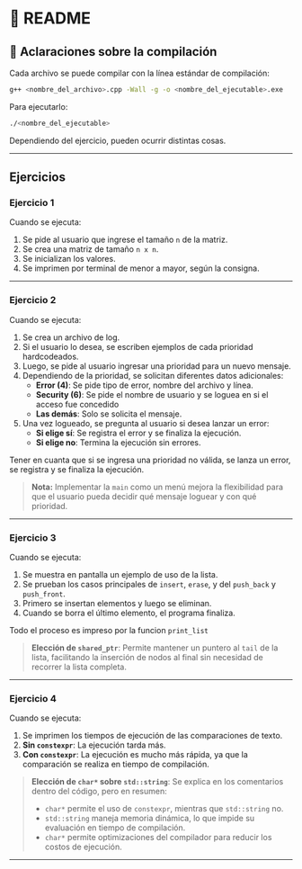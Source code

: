 # 📘 README

## 🔧 Aclaraciones sobre la compilación
Cada archivo se puede compilar con la línea estándar de compilación:

```sh
g++ <nombre_del_archivo>.cpp -Wall -g -o <nombre_del_ejecutable>.exe
```

Para ejecutarlo:

```sh
./<nombre_del_ejecutable>
```

Dependiendo del ejercicio, pueden ocurrir distintas cosas.

---

## Ejercicios

### Ejercicio 1
Cuando se ejecuta:
1. Se pide al usuario que ingrese el tamaño `n` de la matriz.
2. Se crea una matriz de tamaño `n x n`.
3. Se inicializan los valores.
4. Se imprimen por terminal de menor a mayor, según la consigna.

---

### Ejercicio 2
Cuando se ejecuta:
1. Se crea un archivo de log.
2. Si el usuario lo desea, se escriben ejemplos de cada prioridad hardcodeados.
3. Luego, se pide al usuario ingresar una prioridad para un nuevo mensaje.
4. Dependiendo de la prioridad, se solicitan diferentes datos adicionales:
   - **Error (4)**: Se pide tipo de error, nombre del archivo y línea.
   - **Security (6)**: Se pide el nombre de usuario y se loguea en si el acceso fue concedido
   - **Las demás**: Solo se solicita el mensaje.
5. Una vez logueado, se pregunta al usuario si desea lanzar un error:
   - **Si elige sí**: Se registra el error y se finaliza la ejecución.
   - **Si elige no**: Termina la ejecución sin errores.

Tener en cuanta que si se ingresa una prioridad no válida, se lanza un error, se registra y se finaliza la ejecución.

> **Nota:** Implementar la `main` como un menú mejora la flexibilidad para que el usuario pueda decidir qué mensaje loguear y con qué prioridad. 

---

### Ejercicio 3
Cuando se ejecuta:
1. Se muestra en pantalla un ejemplo de uso de la lista.
2. Se prueban los casos principales de `insert`, `erase`, y del `push_back` y `push_front`.
3. Primero se insertan elementos y luego se eliminan.
4. Cuando se borra el último elemento, el programa finaliza.

Todo el proceso es impreso por la funcion `print_list`
> **Elección de `shared_ptr`**: Permite mantener un puntero al `tail` de la lista, facilitando la inserción de nodos al final sin necesidad de recorrer la lista completa.

---

### Ejercicio 4
Cuando se ejecuta:
1. Se imprimen los tiempos de ejecución de las comparaciones de texto.
2. **Sin `constexpr`**: La ejecución tarda más.
3. **Con `constexpr`**: La ejecución es mucho más rápida, ya que la comparación se realiza en tiempo de compilación.

> **Elección de `char*` sobre `std::string`**: Se explica en los comentarios dentro del código, pero en resumen:
> - `char*` permite el uso de `constexpr`, mientras que `std::string` no.
> - `std::string` maneja memoria dinámica, lo que impide su evaluación en tiempo de compilación.
> - `char*` permite optimizaciones del compilador para reducir los costos de ejecución.

---

